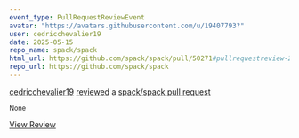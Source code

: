 ```yaml
---
event_type: PullRequestReviewEvent
avatar: "https://avatars.githubusercontent.com/u/19407793?"
user: cedricchevalier19
date: 2025-05-15
repo_name: spack/spack
html_url: https://github.com/spack/spack/pull/50271#pullrequestreview-2844249927
repo_url: https://github.com/spack/spack
---
```


<a href='https://github.com/cedricchevalier19' target='_blank'>cedricchevalier19</a> <a href='https://github.com/spack/spack/pull/50271#pullrequestreview-2844249927' target='_blank'>reviewed</a> a <a href='https://github.com/spack/spack/pull/50271' target='_blank'>spack/spack pull request</a>

<small>None</small>

<a href='https://github.com/spack/spack/pull/50271#pullrequestreview-2844249927' target='_blank'>View Review</a>
